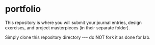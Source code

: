 portfolio
=========

This repository is where you will submit your journal entries, design exercises, and project masterpieces (in their separate folder).

Simply clone this repository directory --- do NOT fork it as done for lab.
